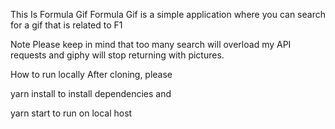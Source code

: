 This Is Formula Gif
Formula Gif is a simple application where you can search for a gif that is related to F1

Note
Please keep in mind that too many search will overload my API requests and giphy will stop returning with pictures.

How to run locally
After cloning, please

yarn install
to install dependencies and

yarn start
to run on local host
